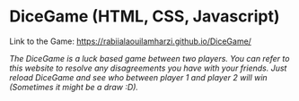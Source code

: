 # DiceGame (HTML, CSS, Javascript)

Link to the Game: https://rabiialaouilamharzi.github.io/DiceGame/
 
*The DiceGame is a luck based game between two players. You can refer to this website to resolve any disagreements you have with your friends. Just reload DiceGame and see who between player 1 and player 2 will win (Sometimes it might be a draw :D).*
